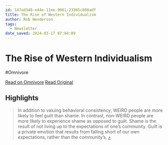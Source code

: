 ```yaml
---
id: 147ad348-e44e-11ee-9061-23365c898adf
title: The Rise of Western Individualism
author: Rob Henderson
tags:
  - Newsletter
date_saved: 2024-03-17 07:04:09
---
```


# The Rise of Western Individualism
#Omnivore

[Read on Omnivore](https://omnivore.app/me/the-rise-of-western-individualism-18e4c155240)
[Read Original](https://www.robkhenderson.com/p/the-rise-of-western-individualism)

## Highlights

> In addition to valuing behavioral consistency, WEIRD people are more likely to feel guilt than shame. In contrast, non-WEIRD people are more likely to experience shame as opposed to guilt. Shame is the result of not living up to the expectations of one’s community. Guilt is a private emotion that results from falling short of our own expectations, rather than the community’s. [⤴️](https://omnivore.app/me/the-rise-of-western-individualism-18e4c155240#1a85670a-fbad-4035-ab53-00d90d3780e9) 

